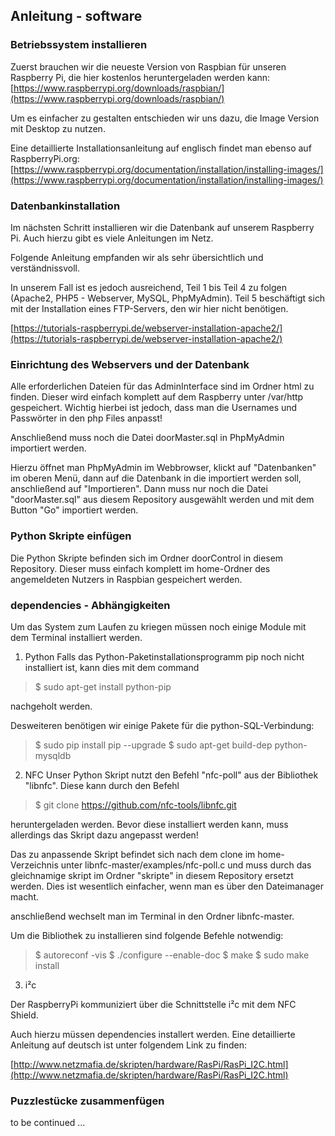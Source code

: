 ## Anleitung - software

### Betriebssystem installieren

Zuerst brauchen wir die neueste Version von Raspbian für unseren Raspberry Pi, die hier kostenlos heruntergeladen werden kann: [https://www.raspberrypi.org/downloads/raspbian/](https://www.raspberrypi.org/downloads/raspbian/)

Um es einfacher zu gestalten entschieden wir uns dazu, die Image Version mit Desktop zu nutzen.

Eine detaillierte Installationsanleitung auf englisch findet man ebenso auf RaspberryPi.org: [https://www.raspberrypi.org/documentation/installation/installing-images/](https://www.raspberrypi.org/documentation/installation/installing-images/)

### Datenbankinstallation

Im nächsten Schritt installieren wir die Datenbank auf unserem Raspberry Pi.
Auch hierzu gibt es viele Anleitungen im Netz.

Folgende Anleitung empfanden wir als sehr übersichtlich und verständnissvoll.

In unserem Fall ist es jedoch ausreichend, Teil 1 bis Teil 4 zu folgen (Apache2, PHP5 - Webserver, MySQL, PhpMyAdmin). Teil 5 beschäftigt sich mit der Installation eines FTP-Servers, den wir hier nicht benötigen.

[https://tutorials-raspberrypi.de/webserver-installation-apache2/](https://tutorials-raspberrypi.de/webserver-installation-apache2/)

### Einrichtung des Webservers und der Datenbank
Alle erforderlichen Dateien für das AdminInterface sind im Ordner html zu finden. Dieser wird einfach komplett auf dem Raspberry unter /var/http gespeichert.
Wichtig hierbei ist jedoch, dass man die Usernames und Passwörter in den php Files anpasst!

Anschließend muss noch die Datei doorMaster.sql in PhpMyAdmin importiert werden.

Hierzu öffnet man PhpMyAdmin im Webbrowser, klickt auf "Datenbanken" im oberen Menü, dann auf die Datenbank in die importiert werden soll, anschließend auf "Importieren".
Dann muss nur noch die Datei "doorMaster.sql" aus diesem Repository ausgewählt werden und mit dem Button "Go" importiert werden.

### Python Skripte einfügen
Die Python Skripte befinden sich im Ordner doorControl in diesem Repository. Dieser muss einfach komplett im home-Ordner des angemeldeten Nutzers in Raspbian gespeichert werden.

### dependencies - Abhängigkeiten
Um das System zum Laufen zu kriegen müssen noch einige Module mit dem Terminal installiert werden.

1. Python
Falls das Python-Paketinstallationsprogramm pip noch nicht installiert ist, kann dies mit dem command
  >$ sudo apt-get install python-pip

nachgeholt werden.

Desweiteren benötigen wir einige Pakete für die python-SQL-Verbindung:

  >$ sudo pip install pip --upgrade
  >$ sudo apt-get build-dep python-mysqldb

2. NFC
Unser Python Skript nutzt den Befehl "nfc-poll" aus der Bibliothek "libnfc". Diese kann durch den Befehl
  >$ git clone https://github.com/nfc-tools/libnfc.git

heruntergeladen werden.
Bevor diese installiert werden kann, muss allerdings das Skript dazu angepasst werden!

Das zu anpassende Skript befindet sich nach dem clone im home-Verzeichnis unter libnfc-master/examples/nfc-poll.c und muss durch das gleichnamige skript im Ordner "skripte" in diesem Repository ersetzt werden. Dies ist wesentlich einfacher, wenn man es über den Dateimanager macht.

anschließend wechselt man im Terminal in den Ordner libnfc-master.

Um die Bibliothek zu installieren sind folgende Befehle notwendig:

  >$ autoreconf -vis
  >$ ./configure --enable-doc
  >$ make
  >$ sudo make install

3. i²c

Der RaspberryPi kommuniziert über die Schnittstelle i²c mit dem NFC Shield.

Auch hierzu müssen dependencies installert werden.
Eine detaillierte Anleitung auf deutsch ist unter folgendem Link zu finden:

[http://www.netzmafia.de/skripten/hardware/RasPi/RasPi_I2C.html](http://www.netzmafia.de/skripten/hardware/RasPi/RasPi_I2C.html)

### Puzzlestücke zusammenfügen

to be continued ...
